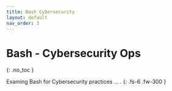 ```yaml
---
title: Bash Cybersecurity
layout: default
nav_order: 3
---
```


# Bash - Cybersecurity Ops
{: .no_toc }


Examing Bash for Cybersecurity practices ... .
{: .fs-6 .fw-300 }
